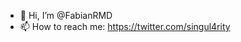 - 👋 Hi, I’m @FabianRMD
- 📫 How to reach me: https://twitter.com/singul4rity

<!---
FabianRMD/FabianRMD is a ✨ special ✨ repository because its `README.md` (this file) appears on your GitHub profile.
You can click the Preview link to take a look at your changes.
--->
